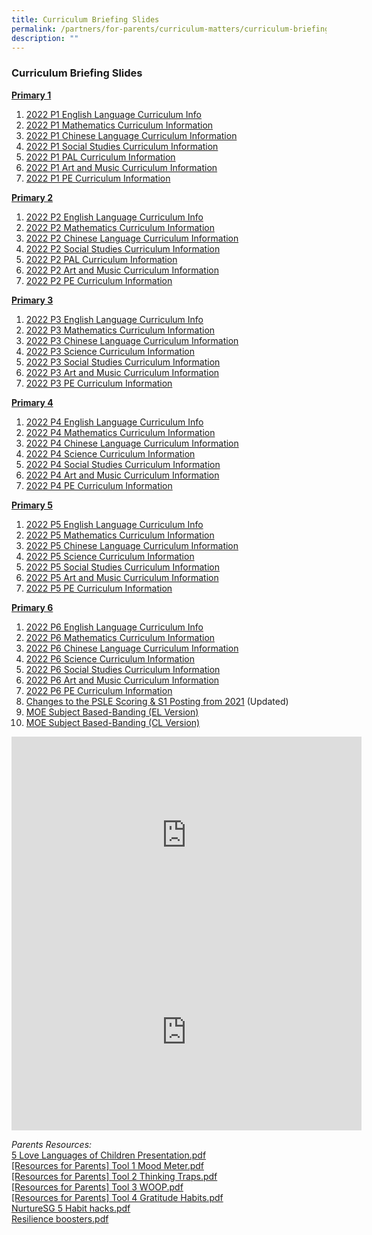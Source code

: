 ```yaml
---
title: Curriculum Briefing Slides
permalink: /partners/for-parents/curriculum-matters/curriculum-briefing-slides/
description: ""
---
```



### Curriculum Briefing Slides

<u><strong> Primary 1 </strong></u> 
1. [2022 P1 English Language Curriculum Info](/files/2022%20P1%20English%20Language%20Curriculum%20Information.pdf)
2. [2022 P1 Mathematics Curriculum Information](/files/2022%20P1%20Mathematics%20Curriculum%20Information.pdf)
3. [2022 P1 Chinese Language Curriculum Information](/files/2022%20P1%20Chinese%20Language%20Curriculum%20Information.pdf)
4. [2022 P1 Social Studies Curriculum Information](/files/2022%20P1%20SS%20Curriculum%20Information.pdf) 
5. [2022 P1 PAL Curriculum Information](/files/2022_P1P2_PAL_Curriculum_Information%20(1).pdf)
6. [2022 P1 Art and Music Curriculum Information](/files/2022_P1P2_ArtMusic_Curriculum_Information_Updated%20(2).pdf)
7. [2022 P1 PE Curriculum Information](/files/2022%20P1%20PE%20Curriculum%20Information.pdf)
   
<u><strong> Primary 2 </strong></u>
1. [2022 P2 English Language Curriculum Info](/files/2022_P2%20EL%20Curriculum%20Information_cleared.pdf)
2. [2022 P2 Mathematics Curriculum Information](/files/2022%20P2%20Mathematics%20Curriculum%20Info_cleared.pdf)
3. [2022 P2 Chinese Language Curriculum Information](/files/2022%20P2%20Chinese%20Language%20Curriculum%20Information_cleared.pdf)
4. [2022 P2 Social Studies Curriculum Information](/files/2022_P2_SS_Curriculum_Information_cleared.pdf)
5. [2022 P2 PAL Curriculum Information](/files/2022_P1P2_PAL_Curriculum_Information%20(1).pdf) 
6. [2022 P2 Art and Music Curriculum Information](/files/2022_P1P2_ArtMusic_Curriculum_Information_Updated.pdf) 
7. [2022 P2 PE Curriculum Information](/files/2022%20P2%20PE%20Curriculum%20Information.pdf)

<u><strong> Primary 3 </strong></u>
1. [2022 P3 English Language Curriculum Info](/files/2022%20P3%20EL%20Curriculum%20Information.pdf)
2. [2022 P3 Mathematics Curriculum Information](/files/2022%20P3%20Mathematics%20Curriculum%20Information.pdf)
3. [2022 P3 Chinese Language Curriculum Information](/files/2022%20P3%20Chinese%20Language%20Curriculum%20Information.pdf)
4. [2022 P3 Science Curriculum Information](/files/2022%20P3%20Science%20Curriculum%20Information.pdf) 
5. [2022 P3 Social Studies Curriculum Information](/files/2022%20P3%20SS%20Curriculum%20Information.pdf)
6. [2022 P3 Art and Music Curriculum Information](/files/2022_P3P4_ArtMusic_Curriculum_Information%20(1).pdf)
7. [2022 P3 PE Curriculum Information](/files/2022%20P3%20PE%20Curriculum%20Information.pdf)

<u><strong> Primary 4 </strong></u>
1. [2022 P4 English Language Curriculum Info](/files/2022%20P4%20EL%20Curriculum%20Information.pdf)
2. [2022 P4 Mathematics Curriculum Information](/files/2022%20P4%20Mathematics%20Curriculum%20Information.pdf)
3. [2022 P4 Chinese Language Curriculum Information](/files/2022%20P4%20Chinese%20Language%20Curriculum%20Information.pdf)
4. [2022 P4 Science Curriculum Information](/files/2022%20P4%20Science%20Curriculum%20Information.pdf)
5. [2022 P4 Social Studies Curriculum Information](/files/2022%20P4%20SS%20Curriculum%20Information.pdf)
6. [2022 P4 Art and Music Curriculum Information](/files/2022_P3P4_ArtMusic_Curriculum_Information.pdf)
7. [2022 P4 PE Curriculum Information](/files/2022%20P4%20PE%20Curriculum%20Information.pdf)

<u><strong> Primary 5 </strong></u>
1. [2022 P5 English Language Curriculum Info](/files/2022%20P5%20EL%20Curriculum%20Information.pdf)
2. [2022 P5 Mathematics Curriculum Information](/files/2022%20P5%20MA%20Curriculum%20Information.pdf)
3. [2022 P5 Chinese Language Curriculum Information](/files/2022%20P5%20CL%20Curriculum%20Information.pdf)
4. [2022 P5 Science Curriculum Information](/files/2022%20P5%20SC%20Curriculum%20Information.pdf)
5. [2022 P5 Social Studies Curriculum Information](/files/2022%20P5%20SS%20Curriculum%20Information.pdf)
6. [2022 P5 Art and Music Curriculum Information](/files/2022_P5P6_ArtMusic_Curriculum_Information.pdf)    
7. [2022 P5 PE Curriculum Information](/files/2022%20P5%20PE%20Curriculum%20Information.pdf)

<u><strong> Primary 6 </strong></u>
1. [2022 P6 English Language Curriculum Info](/files/2022%20P6%20EL%20Curriculum%20Information.pdf)
2. [2022 P6 Mathematics Curriculum Information](/files/2022%20P6%20MA%20Curriculum%20Information.pdf)
3. [2022 P6 Chinese Language Curriculum Information](/files/2022%20P6%20CL%20Curriculum%20Information.pdf)
4. [2022 P6 Science Curriculum Information](/files/2022%20P6%20SC%20Curriculum%20Information.pdf)
5. [2022 P6 Social Studies Curriculum Information](/files/2022%20P6%20SS%20Curriculum%20Information.pdf)
6. [2022 P6 Art and Music Curriculum Information](/files/2022_P5P6_ArtMusic_Curriculum_Information%20(1).pdf)
7. [2022 P6 PE Curriculum Information](/files/2022%20P6%20PE%20Curriculum%20Information.pdf)
8. [Changes to the PSLE Scoring & S1 Posting from 2021](/files/PSLE%202022_Parent%20Engagement.pdf) (Updated)
9. [MOE Subject Based-Banding (EL Version)](/files/MOE_SBB_ENG_revised%201%20Mar%202018.pdf)
10. [MOE Subject Based-Banding (CL Version)](/files/MOE_SBB_CHI_revised%201%20Mar%202018.pdf)
      
<iframe width="560" height="315" src="https://www.youtube.com/embed/lNbr5rLSxAM?start=1" title="YouTube video player" frameborder="0" allow="accelerometer; autoplay; clipboard-write; encrypted-media; gyroscope; picture-in-picture" allowfullscreen></iframe>

<br> 

<iframe width="560" height="315" src="https://www.youtube.com/embed/WOi1eoSiLMs?start=2" title="YouTube video player" frameborder="0" allow="accelerometer; autoplay; clipboard-write; encrypted-media; gyroscope; picture-in-picture" allowfullscreen></iframe>

_Parents Resources:_ <br>
[5 Love Languages of Children Presentation.pdf](/files/5%20Love%20Languages%20of%20Children%20Presentation.pdf) <br>
[[Resources for Parents] Tool 1 Mood Meter.pdf](/files/Resources%20for%20Parents%20Tool%201%20Mood%20Meter.pdf) <br>
[[Resources for Parents] Tool 2 Thinking Traps.pdf](/files/Resources%20for%20Parents%20Tool%202%20Thinking%20Traps.pdf) <br>
[[Resources for Parents] Tool 3 WOOP.pdf](/files/Resources%20for%20Parents%20Tool%203%20WOOP.pdf) <br>
[[Resources for Parents] Tool 4 Gratitude Habits.pdf](/files/Resources%20for%20Parents%20Tool%204%20Gratitude%20Habits.pdf) <br>
[NurtureSG 5 Habit hacks.pdf](/files/NurtureSG%205%20Habit%20hacks.pdf) <br>
[Resilience boosters.pdf](/files/Resilience%20boosters.pdf)